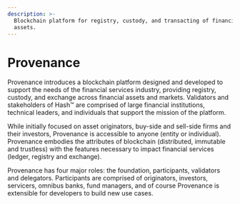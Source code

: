 ```yaml
---
description: >-
  Blockchain platform for registry, custody, and transacting of financial
  assets.
---
```


# Provenance

Provenance introduces a blockchain platform designed and developed to support the needs of the financial services industry, providing registry, custody, and exchange across financial assets and markets. Validators and stakeholders of Hash™ are comprised of large financial institutions, technical leaders, and individuals that support the mission of the platform.

While initially focused on asset originators, buy-side and sell-side firms and their investors, Provenance is accessible to anyone \(entity or individual\).  Provenance embodies the attributes of blockchain \(distributed, immutable and trustless\) with the features necessary to impact financial services \(ledger, registry and exchange\). 

Provenance has four major roles:  the foundation, participants, validators and delegators. Participants are comprised of originators, investors, servicers, omnibus banks, fund managers, and of course Provenance is extensible for developers to build new use cases.  

